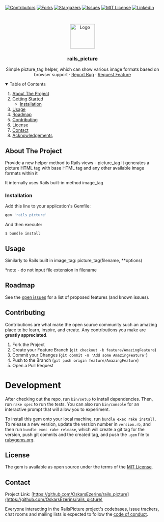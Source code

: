 
<!-- PROJECT SHIELDS -->
<!--
*** I'm using markdown "reference style" links for readability.
*** Reference links are enclosed in brackets [ ] instead of parentheses ( ).
*** See the bottom of this document for the declaration of the reference variables
*** for contributors-url, forks-url, etc. This is an optional, concise syntax you may use.
*** https://www.markdownguide.org/basic-syntax/#reference-style-links
-->
[![Contributors][contributors-shield]][contributors-url]
[![Forks][forks-shield]][forks-url]
[![Stargazers][stars-shield]][stars-url]
[![Issues][issues-shield]][issues-url]
[![MIT License][license-shield]][license-url]
[![LinkedIn][linkedin-shield]][linkedin-url]



<!-- PROJECT LOGO -->
<br />
<p align="center">
  <a href="https://github.com/OskarsEzerins/rails_picture">
    <img src="images/logo.png" alt="Logo" width="80" height="80">
  </a>

  <h3 align="center">rails_picture</h3>

  <p align="center">
    Simple picture_tag helper, which can show various image formats based on browser support
    ·
    <a href="https://github.com/OskarsEzerins/rails_picture/issues">Report Bug</a>
    ·
    <a href="https://github.com/OskarsEzerins/rails_picture/issues">Request Feature</a>
  </p>
</p>



<!-- TABLE OF CONTENTS -->
<details open="open">
  <summary>Table of Contents</summary>
  <ol>
    <li>
      <a href="#about-the-project">About The Project</a>
    </li>
    <li>
      <a href="#getting-started">Getting Started</a>
      <ul>
        <li><a href="#installation">Installation</a></li>
      </ul>
    </li>
    <li><a href="#usage">Usage</a></li>
    <li><a href="#roadmap">Roadmap</a></li>
    <li><a href="#contributing">Contributing</a></li>
    <li><a href="#license">License</a></li>
    <li><a href="#contact">Contact</a></li>
    <li><a href="#acknowledgements">Acknowledgements</a></li>
  </ol>
</details>



<!-- ABOUT THE PROJECT -->
## About The Project

Provide a new helper method to Rails views - picture_tag
It generates a picture HTML tag with base HTML tag and any other available image formats within it

<!-- TOOD: add image example here of generated HTML -->

It internally uses Rails built-in method image_tag.

### Installation

Add this line to your application's Gemfile:

```ruby
gem 'rails_picture'
```

And then execute:

    $ bundle install


<!-- USAGE EXAMPLES -->
## Usage

Similarly to Rails built in image_tag:
picture_tag(filename, **options)

*note - do not input file extension in filename

<!-- _For more examples, please refer to the [Documentation](https://example.com)_ -->



<!-- ROADMAP -->
## Roadmap

See the [open issues](https://github.com/OskarsEzerins/rails_picture/issues) for a list of proposed features (and known issues).



<!-- CONTRIBUTING -->
## Contributing

Contributions are what make the open source community such an amazing place to be learn, inspire, and create. Any contributions you make are **greatly appreciated**.

1. Fork the Project
2. Create your Feature Branch (`git checkout -b feature/AmazingFeature`)
3. Commit your Changes (`git commit -m 'Add some AmazingFeature'`)
4. Push to the Branch (`git push origin feature/AmazingFeature`)
5. Open a Pull Request

# Development

After checking out the repo, run `bin/setup` to install dependencies. Then, run `rake spec` to run the tests. You can also run `bin/console` for an interactive prompt that will allow you to experiment.

To install this gem onto your local machine, run `bundle exec rake install`. To release a new version, update the version number in `version.rb`, and then run `bundle exec rake release`, which will create a git tag for the version, push git commits and the created tag, and push the `.gem` file to [rubygems.org](https://rubygems.org).

<!-- LICENSE -->
## License

The gem is available as open source under the terms of the [MIT License](https://opensource.org/licenses/MIT).


<!-- CONTACT -->
## Contact

Project Link: [https://github.com/OskarsEzerins/rails_picture](https://github.com/OskarsEzerins/rails_picture)

Everyone interacting in the RailsPicture project's codebases, issue trackers, chat rooms and mailing lists is expected to follow the [code of conduct](https://github.com/[USERNAME]/rails_picture/blob/master/CODE_OF_CONDUCT.md).



<!-- ACKNOWLEDGEMENTS -->
<!-- ## Acknowledgements -->




<!-- MARKDOWN LINKS & IMAGES -->
<!-- https://www.markdownguide.org/basic-syntax/#reference-style-links -->
[contributors-shield]: https://img.shields.io/github/contributors/othneildrew/Best-README-Template.svg?style=for-the-badge
[contributors-url]: https://github.com/OskarsEzerins/rails_picture/graphs/contributors
[forks-shield]: https://img.shields.io/github/forks/othneildrew/Best-README-Template.svg?style=for-the-badge
[forks-url]: https://github.com/OskarsEzerins/rails_picture/network/members
[stars-shield]: https://img.shields.io/github/stars/othneildrew/Best-README-Template.svg?style=for-the-badge
[stars-url]: https://github.com/OskarsEzerins/rails_picture/stargazers
[issues-shield]: https://img.shields.io/github/issues/othneildrew/Best-README-Template.svg?style=for-the-badge
[issues-url]: https://github.com/OskarsEzerins/rails_picture/issues
[license-shield]: https://img.shields.io/github/license/othneildrew/Best-README-Template.svg?style=for-the-badge
[license-url]: https://github.com/OskarsEzerins/rails_picture/blob/master/LICENSE.txt
[linkedin-shield]: https://img.shields.io/badge/-LinkedIn-black.svg?style=for-the-badge&logo=linkedin&colorB=555
[linkedin-url]: https://linkedin.com/in/othneildrew
[product-screenshot]: images/screenshot.png


